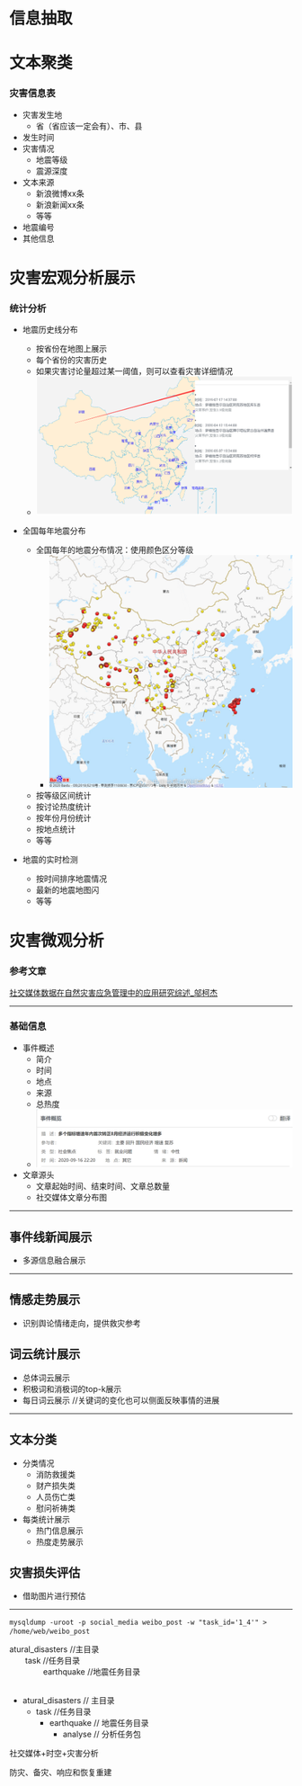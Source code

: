 # 信息抽取
# 文本聚类
### 灾害信息表
- 灾害发生地
    - 省（省应该一定会有）、市、县
- 发生时间
- 灾害情况
    - 地震等级
    - 震源深度
- 文本来源
    - 新浪微博xx条
    - 新浪新闻xx条
    - 等等
- 地震编号
- 其他信息

# 灾害宏观分析展示
### 统计分析
- 地震历史线分布
    - 按省份在地图上展示
    - 每个省份的灾害历史
    - 如果灾害讨论量超过某一阈值，则可以查看灾害详细情况
    - ![](https://github.com/liuhuijiayou/natural_disaster_doc/raw/master/img/1.jpg)

- 全国每年地震分布
    - 全国每年的地震分布情况：使用颜色区分等级
        - ![](https://github.com/liuhuijiayou/natural_disaster_doc/raw/master/img/2.jpg)
    - 按等级区间统计
    - 按讨论热度统计
    - 按年份月份统计
    - 按地点统计
    - 等等
- 地震的实时检测
    - 按时间排序地震情况
    - 最新的地震地图闪
    - 等等

# 灾害微观分析
### 参考文章
[社交媒体数据在自然灾害应急管理中的应用研究综述_邬柯杰](D:\file\Markdownfile\论文\社交媒体数据在自然灾害应急管理中的应用研究综述_邬柯杰.pdf)

---
### 基础信息
- 事件概述
    - 简介
    - 时间
    - 地点
    - 来源
    - 总热度
    - ![](https://github.com/liuhuijiayou/natural_disaster_doc/raw/master/img/3.png)
- 文章源头
    - 文章起始时间、结束时间、文章总数量
    - 社交媒体文章分布图
---
## 事件线新闻展示
- 多源信息融合展示
---
## 情感走势展示
- 识别舆论情绪走向，提供救灾参考
## 词云统计展示
- 总体词云展示
- 积极词和消极词的top-k展示
- 每日词云展示 //关键词的变化也可以侧面反映事情的进展
---
## 文本分类
- 分类情况
    - 消防救援类
    - 财产损失类
    - 人员伤亡类
    - 慰问祈祷类
- 每类统计展示
    - 热门信息展示
    - 热度走势展示
## 灾害损失评估
- 借助图片进行预估

---


```
mysqldump -uroot -p social_media weibo_post -w "task_id='1_4'" > /home/web/weibo_post
```



 atural_disasters //主目录<br/>
 &emsp;&emsp;task //任务目录<br/>
 &emsp;&emsp; &emsp;&emsp;earthquake //地震任务目录<br/>
  &emsp;&emsp; &emsp;&emsp; &emsp;&emsp;


 - atural_disasters // 主目录
    - task //任务目录
        - earthquake // 地震任务目录
            - analyse // 分析任务包






社交媒体+时空+灾害分析


防灾、备灾、响应和恢复重建